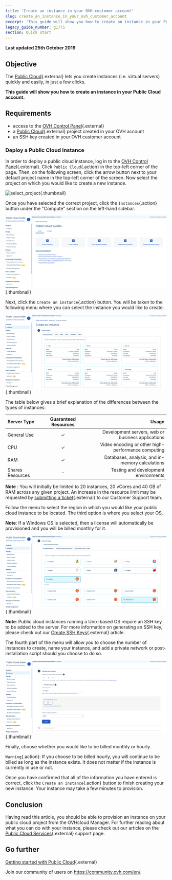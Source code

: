 ```yaml
---
title: 'Create an instance in your OVH customer account'
slug: create_an_instance_in_your_ovh_customer_account
excerpt: 'This guide will show you how to create an instance in your Public Cloud account.'
legacy_guide_number: g1775
section: Quick start
---
```


**Last updated 25th October 2019**

## Objective

The [Public Cloud](https://www.ovh.co.uk/public-cloud/instances/){.external} lets you create instances (i.e. virtual servers) quickly and easily, in just a few clicks.

**This guide will show you how to create an instance in your Public Cloud account.**

## Requirements

* access to the [OVH Control Panel](https://www.ovh.com/auth/?action=gotomanager){.external}
* a [Public Cloud](https://www.ovh.co.uk/public-cloud/instances/){.external} project created in your OVH account
* an SSH key created in your OVH customer account

### Deploy a Public Cloud Instance

In order to deploy a public cloud instance, log in to the [OVH Control Panel](https://www.ovh.com/auth/?action=gotomanager){.external}. Click `Public Cloud`{.action} in the top-left corner of the page. Then, on the following screen, click the arrow button next to your default project name in the top-left corner of the screen. Now select the project on which you would like to create a new instance.

![select_project](images/select_project.png){.thumbnail}

Once you have selected the correct project, click the `Instances`{.action} button under the "Compute" section on the left-hand sidebar.

![create_instance](images/create_instance.png){.thumbnail}

Next, click the `Create an instance`{.action} button. You will be taken to the following menu where you can select the instance you would like to create.

![create_instance1](images/create_instance1.png){.thumbnail}

The table below gives a brief explanation of the differences between the types of instances:

| Server Type | Guaranteed Resources | Usage |
| :---         |     :---:      |          ---: |
| General Use   | ✓     | Development servers, web or business applications    |
| CPU     | ✓       | Video encoding or other high-performance computing      |
| RAM   | ✓     | Databases, analysis, and in-memory calculations    |
| Shares Resources    | -       | Testing and development environments      |

>
**Note** : You will initially be limited to 20 instances, 20 vCores and 40 GB of RAM across any given project. An increase in the resource limit may be requested by [submitting a ticket](https://www.ovh.com/manager/dedicated/index.html#/ticket){.external} to our Customer Support team.
>

Follow the menu to select the region in which you would like your public cloud instance to be located. The third option is where you select your OS.

>
**Note**: If a Windows OS is selected, then a license will automatically be provisioned and you will be billed monthly for it.
>

![install](images/os_install.png){.thumbnail}

>
**Note**: Public cloud instances running a Unix-based OS require an SSH key to be added to the server. For more information on generating an SSH key, please check out our [Create SSH Keys](https://docs.ovh.com/gb/en/public-cloud/create-ssh-keys/){.external} article.
>

The fourth part of the menu will allow you to choose the number of instances to create, name your instance, and add a private network or post-installation script should you choose to do so.

![add an instance](images/configure_instance.png){.thumbnail}

Finally, choose whether you would like to be billed monthly or hourly.

>
`Warning`{.action}: If you choose to be billed hourly, you will continue to be billed as long as the instance exists. It does not matter if the instance is currently in use or not.
>

Once you have confirmed that all of the information you have entered is correct, click the `Create an instance`{.action} button to finish creating your new instance. Your instance may take a few minutes to provision.

## Conclusion

Having read this article, you should be able to provision an instance on your public cloud project from the OVHcloud Manager. For further reading about what you can do with your instance, please check out our articles on the [Public Cloud Services](https://docs.ovh.com/gb/en/public-cloud/){.external} support page.

## Go further

[Getting started with Public Cloud](https://docs.ovh.com/gb/en/public-cloud/getting_started_with_public_cloud_logging_in_and_creating_a_project/){.external}

Join our community of users on <https://community.ovh.com/en/>.
